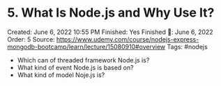 # 5. What Is Node.js and Why Use It?

Created: June 6, 2022 10:55 PM
Finished: Yes
Finished 📅: June 6, 2022
Order: 5
Source: https://www.udemy.com/course/nodejs-express-mongodb-bootcamp/learn/lecture/15080910#overview
Tags: #nodejs

- Which can of threaded framework Node.js is?
- What kind of event Node.js is based on?
- What kind of model Noje.js is?